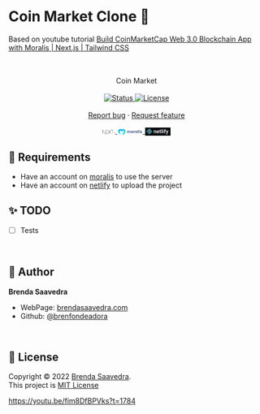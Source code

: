 # Coin Market Clone 👋

Based on youtube tutorial [Build CoinMarketCap Web 3.0 Blockchain App with Moralis | Next.js | Tailwind CSS](https://www.youtube.com/watch?v=fim8DfBPVks)

<p align="center">
<!--<a href="https://62fbf30c2cdeff0008e057eb--bsc-coinmarketcap-clone-blockchain.netlify.app/">
<img src="images/coinmarket.png" align="center" width="50%">
</a>  -->
<br><br>
     Coin Market
    <br><br>
    <a href="#">
    <img alt="Status" src="https://img.shields.io/badge/Status-WIP-red.svg" />
  </a>
  <a href="#">
    <img alt="License" src="https://img.shields.io/badge/License-MIT-orange.svg" />
  </a>
  <br>
    <br>
    <a href="https://github.com/brenfondeadora/coinmarket-clone-blockchain/issues/new">Report bug</a>
    ·
    <a href="https://github.com/brenfondeadora/coinmarket-clone-blockchain/issues/new">Request feature</a>
</p>

<p align="center">
<a href="https://nextjs.org/">
  <img src="images/nextjs.png" align="center" width="5%" >
</a> 
<a href="https://moralis.io/">
<img src="images/moralis.png" align="center" width="10%">
</a>  
<a href="https://www.netlify.com/">
<img src="images/netlify.png" align="center" width="10%">
</a>  
</p>

## 🤖 Requirements

- Have an account on [moralis](https://moralis.io/) to use the server
- Have an account on [netlify](https://www.netlify.com/) to upload the project

## ✨ TODO

- [ ] Tests

<br>

## 👤 Author

**Brenda Saavedra**

- WebPage: [brendasaavedra.com](http://brendasaavedra.com)
- Github: [@brenfondeadora](https://github.com/brenfondeadora/)

<br>

## 📝 License

Copyright © 2022 [Brenda Saavedra](https://github.com/brenfondeadora).<br />
This project is [MIT License](LICENSE)


https://youtu.be/fim8DfBPVks?t=1784